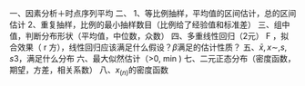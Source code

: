 一、因素分析＋时点序列平均
 二、
 1、等比例抽样，平均值的区间估计，总的区间估计
 2、重复抽样，比例的最小抽样数目（比例给了经验值和标准差）
 三、组中值，判断分布形状（平均值，中位数，众数）
 四、多重线性回归（2元）
  F ，拟合效果（ r 方），线性回归应该满足什么假设？$\beta$满足的估计性质？
 五、$\bar{x},x\sim,s,s3$，满足什么分布
 六、最大似然估计（&gt;0, min )
 七、二元正态分布（密度函数，期望，方差，相关系数）
 八、$x_{(n)}$的密度函数
 